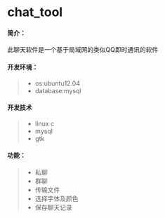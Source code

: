 # chat_tool
#### 简介：
此聊天软件是一个基于局域网的类似QQ即时通讯的软件

#### 开发环境：
>* os:ubuntu12.04
>* database:mysql

#### 开发技术
> * linux c
> * mysql
> * gtk

#### 功能：
> * 私聊
> * 群聊
> * 传输文件
> * 选择字体及颜色
> * 保存聊天记录
